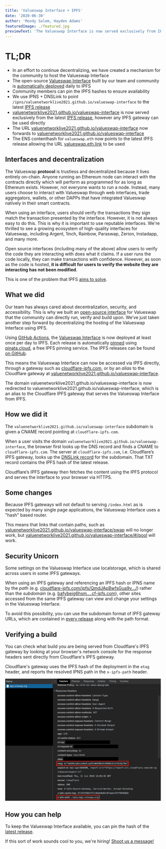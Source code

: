 ```yaml
---
title: 'Valueswap Interface + IPFS'
date: '2020-06-30'
author: 'Moody Salem, Hayden Adams'
featuredImage: ./featured.jpg
previewText: 'The Valueswap Interface is now served exclusively from IPFS'
---
```


# TL;DR

- In an effort to continue decentralizing, we have created a mechanism for the community to host the Valueswap Interface
- The open-source [Valueswap Interface](https://github.com/valuenetworklive2021/valueswap-interface) built by our team and
  community is [automatically deployed](https://github.com/valuenetworklive2021/valueswap-interface/releases) daily to IPFS
- Community members can pin the IPFS hashes to ensure availability
- We use IPNS + DNSLink to point `/ipns/valuenetworklive2021.github.io/valueswap-interface` to the latest [IPFS release](https://github.com/valuenetworklive2021/valueswap-interface/releases)
- [valuenetworklive2021.github.io/valueswap-interface](https://valuenetworklive2021.github.io/valueswap-interface) is now served exclusively from the latest
  [IPFS release](https://github.com/valuenetworklive2021/valueswap-interface/releases), however any IPFS gateway can be used directly
- The URL [valuenetworklive2021.github.io/valueswap-interface](https://valuenetworklive2021.github.io/valueswap-interface) now forwards to [valuenetworklive2021.github.io/valueswap-interface](https://valuenetworklive2021.github.io/valueswap-interface)
- The ENS contenthash for `valueswap.eth` now points to the latest IPFS release allowing the URL [valueswap.eth.link](https://valueswap.eth.link/) to be used

## Interfaces and decentralization

The Valueswap **protocol** is trustless and decentralized because it lives entirely on-chain.
Anyone running an Ethereum node can interact with the contracts directly which will perform as programmed for as long as Ethereum exists.
However, not everyone wants to run a node. Instead, many users choose to interact with Valueswap through web interfaces,
trade aggregators, wallets, or other DAPPs that have integrated Valueswap natively in their smart contracts.

When using an interface, users should verify the transactions they sign match the transaction presented by the interface.
However, it is not always easy to do this. This is why it is important to use reputable interfaces.
We're thrilled to see a growing ecosystem of high-quality interfaces for Valueswap, including Argent, 1inch, Rainbow,
Paraswap, Zerion, Instadapp, and many more.

Open source interfaces (including many of the above) allow users to verify the code they are interacting with does what
it claims. If a user runs the code locally, they can make transactions with confidence. However, as soon as the code
is hosted, **it is difficult for users to verify the website they are interacting has not been modified**.

This is one of the problem that IPFS [aims to solve](https://blog.cloudflare.com/e2e-integrity/).

## What we did

Our team has always cared about decentralization, security, and accessibility. This is why we built an
[open-source interface](https://github.com/valuenetworklive2021/valueswap-interface) for Valueswap that the community can directly run,
verify and build upon. We’ve just taken another step forward by decentralizing the hosting of the Valueswap Interface using IPFS.

Using [GitHub Actions](https://github.com/features/actions), the [Valueswap Interface](https://github.com/valuenetworklive2021/valueswap-interface)
is now deployed at least once per day to IPFS. Each release is automatically [pinned](https://docs.ipfs.io/concepts/persistence/)
using [pinata.cloud](https://pinata.cloud), a free IPFS pinning service.
The IPFS releases can be found [on GitHub](https://github.com/valuenetworklive2021/valueswap-interface/releases).

This means the Valueswap Interface can now be accessed via IPFS directly, through a gateway such as [cloudflare-ipfs.com](https://cloudflare-ipfs.com/ipns/valuenetworklive2021.github.io/valueswap-interface/), or by an _alias_ to the Cloudflare gateway at [valuenetworklive2021.github.io/valueswap-interface](https://valuenetworklive2021.github.io/valueswap-interface).

The domain valuenetworklive2021.github.io/valueswap-interface is now redirected to valuenetworklive2021.github.io/valueswap-interface, which is an alias to the Cloudflare IPFS gateway that serves the Valueswap Interface from IPFS.

## How we did it

The `valuenetworklive2021.github.io/valueswap-interface` subdomain is given a CNAME record pointing at `cloudflare-ipfs.com`.

When a user visits the domain `valuenetworklive2021.github.io/valueswap-interface`, the browser first looks up the DNS record and finds a CNAME to `cloudflare-ipfs.com`.
The server at `cloudflare-ipfs.com`, i.e. Cloudflare’s IPFS gateway, looks up the
[DNSLink record](https://docs.ipfs.io/concepts/dnslink/) for the subdomain.
That TXT record contains the IPFS hash of the latest release.

Cloudflare’s IPFS gateway then fetches the content using the IPFS protocol and serves the interface to your browser via HTTPS.

## Some changes

Because IPFS gateways will not default to serving `/index.html` as is expected by many single page applications, the Valueswap Interface uses a "hash" based router.

This means that links that contain paths, such as [valuenetworklive2021.github.io/valueswap-interface/swap](https://valuenetworklive2021.github.io/valueswap-interface) will no longer work, but [valuenetworklive2021.github.io/valueswap-interface/#/pool](https://valuenetworklive2021.github.io/valueswap-interface/#/swap) will work.

## Security Unicorn

Some settings on the Valueswap Interface use localstorage, which is shared across users in some IPFS gateways.

When using an IPFS gateway and referencing an IPFS hash or IPNS name by the _path_
(e.g. [cloudflare-ipfs.com/ipfs/QmdJApBwfsGua9v.../](https://cloudflare-ipfs.com/ipfs/QmdJApBwfsGua9vKnMbswGFGA4y5Kj2VNNPhvcsc8NC7iA/))
rather than the _subdomain_
(e.g. [bafybeig6hsm....cf-ipfs.com](https://bafybeig6hsm6lj74ertjf7hghsj2zrkzzpec5iyrt57vxiwxqltmgeeokm.cf-ipfs.com/)),
other sites accessed from the same IPFS gateway can view and change your settings in the Valueswap Interface.

To avoid this possibility, you can use the subdomain format of IPFS gateway URLs, which are contained in
[every release](https://github.com/valuenetworklive2021/valueswap-interface/releases) along with the path format.

## Verifying a build

You can check what build you are being served from Cloudflare's IPFS gateway by looking at your browser's network console for the response headers sent directly from Cloudflare's IPFS gateway.

Cloudflare's gateway uses the IPFS hash of the deployment in the `etag` header, and reports the resolved IPNS path in the `x-ipfs-path` header.

![](./verifying-build.png)

## How you can help

To keep the Valueswap Interface available, you can pin the hash of the [latest release](https://github.com/valuenetworklive2021/valueswap-interface/releases/latest).

If this sort of work sounds cool to you, we're hiring! [Shoot us a message!](mailto:rename-contact@valuenetworklive2021.github.io/valueswap-protocol)
